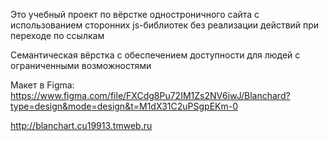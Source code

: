 Это учебный проект по вёрстке одностроничного сайта с использованием сторонних js-библиотек без реализации действий при переходе по ссылкам

Семантическая вёрстка с обеспечением доступности для людей с ограниченными возможностями

Mакет в Figma: https://www.figma.com/file/FXCdg8Pu72IM1Zs2NV6iwJ/Blanchard?type=design&mode=design&t=M1dX31C2uPSgpEKm-0

http://blanchart.cu19913.tmweb.ru
